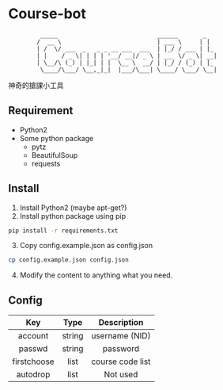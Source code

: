 # Course-bot
             _____                            ______       _   
            /  __ \                           | ___ \     | |  
            | /  \/ ___  _   _ _ __ ___  ___  | |_/ / ___ | |_ 
            | |    / _ \| | | | '__/ __|/ _ \ | ___ \/ _ \| __|
            | \__/\ (_) | |_| | |  \__ \  __/ | |_/ / (_) | |_ 
             \____/\___/ \__,_|_|  |___/\___| \____/ \___/ \__|
                                                               
                                                               
神奇的搶課小工具
## Requirement
- Python2
- Some python package
    - pytz
    - BeautifulSoup
    - requests

## Install
1. Install Python2 (maybe apt-get?)
2. Install python package using pip
```bash
pip install -r requirements.txt
```
3. Copy config.example.json as config.json
```bash
cp config.example.json config.json
```
4. Modify the content to anything what you need.

## Config
|   Key   |  Type  |   Description   |
|:-------:|:------:|:---------------:|
| account | string | username (NID)  |
| passwd  | string | password        |
| firstchoose | list | course code list |
| autodrop | list | Not used |
